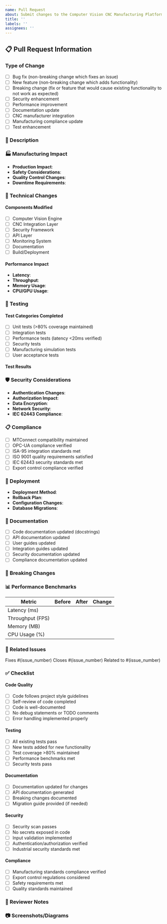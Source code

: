 ```yaml
---
name: Pull Request
about: Submit changes to the Computer Vision CNC Manufacturing Platform
title: ''
labels: ''
assignees: ''
---
```


## 📋 Pull Request Information

### Type of Change
<!-- Select all that apply -->
- [ ] Bug fix (non-breaking change which fixes an issue)
- [ ] New feature (non-breaking change which adds functionality)
- [ ] Breaking change (fix or feature that would cause existing functionality to not work as expected)
- [ ] Security enhancement
- [ ] Performance improvement
- [ ] Documentation update
- [ ] CNC manufacturer integration
- [ ] Manufacturing compliance update
- [ ] Test enhancement

### 🎯 Description
<!-- Provide a clear and concise description of the changes -->

### 🏭 Manufacturing Impact
<!-- Describe the impact on manufacturing operations -->
- **Production Impact**: <!-- None/Low/Medium/High -->
- **Safety Considerations**: <!-- Any safety implications -->
- **Quality Control Changes**: <!-- Changes to quality processes -->
- **Downtime Requirements**: <!-- Any downtime needed for deployment -->

### 🔧 Technical Changes
<!-- Describe the technical changes made -->

#### Components Modified
- [ ] Computer Vision Engine
- [ ] CNC Integration Layer
- [ ] Security Framework
- [ ] API Layer
- [ ] Monitoring System
- [ ] Documentation
- [ ] Build/Deployment

#### Performance Impact
- **Latency**: <!-- Impact on processing latency -->
- **Throughput**: <!-- Impact on data throughput -->
- **Memory Usage**: <!-- Memory usage changes -->
- **CPU/GPU Usage**: <!-- Processing resource changes -->

### 🧪 Testing
<!-- Describe the testing performed -->

#### Test Categories Completed
- [ ] Unit tests (>80% coverage maintained)
- [ ] Integration tests
- [ ] Performance tests (latency <20ms verified)
- [ ] Security tests
- [ ] Manufacturing simulation tests
- [ ] User acceptance tests

#### Test Results
<!-- Include key test results and metrics -->

### 🛡️ Security Considerations
<!-- Describe security implications -->
- **Authentication Changes**: <!-- Any auth changes -->
- **Authorization Impact**: <!-- Permission changes -->
- **Data Encryption**: <!-- Encryption updates -->
- **Network Security**: <!-- Network changes -->
- **IEC 62443 Compliance**: <!-- Industrial security compliance -->

### 📋 Compliance
<!-- Manufacturing standards compliance -->
- [ ] MTConnect compatibility maintained
- [ ] OPC-UA compliance verified
- [ ] ISA-95 integration standards met
- [ ] ISO 9001 quality requirements satisfied
- [ ] IEC 62443 security standards met
- [ ] Export control compliance verified

### 🚀 Deployment
<!-- Deployment considerations -->
- **Deployment Method**: <!-- Rolling/Blue-green/Canary -->
- **Rollback Plan**: <!-- How to rollback if needed -->
- **Configuration Changes**: <!-- Any config updates needed -->
- **Database Migrations**: <!-- Any schema changes -->

### 📖 Documentation
<!-- Documentation updates -->
- [ ] Code documentation updated (docstrings)
- [ ] API documentation updated
- [ ] User guides updated
- [ ] Integration guides updated
- [ ] Security documentation updated
- [ ] Compliance documentation updated

### 🔄 Breaking Changes
<!-- List any breaking changes and migration steps -->

### 📊 Performance Benchmarks
<!-- Include performance test results -->
| Metric | Before | After | Change |
|--------|--------|-------|--------|
| Latency (ms) | | | |
| Throughput (FPS) | | | |
| Memory (MB) | | | |
| CPU Usage (%) | | | |

### 🔗 Related Issues
<!-- Link to related issues -->
Fixes #(issue_number)
Closes #(issue_number)
Related to #(issue_number)

### ✅ Checklist
<!-- Verify all items before submitting -->

#### Code Quality
- [ ] Code follows project style guidelines
- [ ] Self-review of code completed
- [ ] Code is well-documented
- [ ] No debug statements or TODO comments
- [ ] Error handling implemented properly

#### Testing
- [ ] All existing tests pass
- [ ] New tests added for new functionality
- [ ] Test coverage >80% maintained
- [ ] Performance benchmarks met
- [ ] Security tests pass

#### Documentation
- [ ] Documentation updated for changes
- [ ] API documentation generated
- [ ] Breaking changes documented
- [ ] Migration guide provided (if needed)

#### Security
- [ ] Security scan passes
- [ ] No secrets exposed in code
- [ ] Input validation implemented
- [ ] Authentication/authorization verified
- [ ] Industrial security standards met

#### Compliance
- [ ] Manufacturing standards compliance verified
- [ ] Export control regulations considered
- [ ] Safety requirements met
- [ ] Quality standards maintained

### 🤝 Reviewer Notes
<!-- Any specific notes for reviewers -->

### 📷 Screenshots/Diagrams
<!-- Include any relevant visual aids -->
